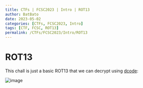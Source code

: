 ```yaml
---
title: CTFs | FCSC2023 | Intro | ROT13
author: BatBato
date: 2023-05-02
categories: [CTFs, FCSC2023, Intro]
tags: [CTF, FCSC, ROT13]
permalink: /CTFs/FCSC2023/Intro/ROT13
---
```


# ROT13

This chall is just a basic ROT13 that we can decrypt using [dcode](https://www.dcode.fr/chiffre-rot-13):

![image](https://user-images.githubusercontent.com/73934639/235782405-75424d81-902e-4f1b-b8b9-d70ed4ed1da9.png)
